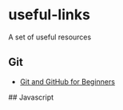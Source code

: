 # useful-links
A set of useful resources

## Git

- [Git and GitHub for Beginners](https://www.slideshare.net/HubSpot/git-101-git-and-github-for-beginners)

## Javascript

